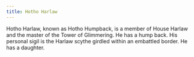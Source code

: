 ```yaml
---
title: Hotho Harlaw
---
```


Hotho Harlaw, known as Hotho Humpback, is a member of House Harlaw and the master of the Tower of Glimmering. He has a hump back. His personal sigil is the Harlaw scythe girdled within an embattled border. He has a daughter. 


